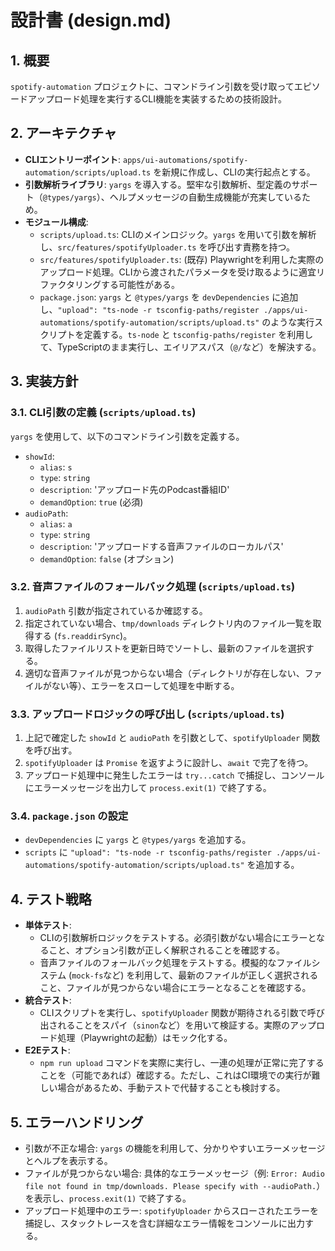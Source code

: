 # 設計書 (design.md)

## 1. 概要
`spotify-automation` プロジェクトに、コマンドライン引数を受け取ってエピソードアップロード処理を実行するCLI機能を実装するための技術設計。

## 2. アーキテクチャ
- **CLIエントリーポイント**: `apps/ui-automations/spotify-automation/scripts/upload.ts` を新規に作成し、CLIの実行起点とする。
- **引数解析ライブラリ**: `yargs` を導入する。堅牢な引数解析、型定義のサポート（`@types/yargs`）、ヘルプメッセージの自動生成機能が充実しているため。
- **モジュール構成**:
  - `scripts/upload.ts`: CLIのメインロジック。`yargs` を用いて引数を解析し、`src/features/spotifyUploader.ts` を呼び出す責務を持つ。
  - `src/features/spotifyUploader.ts`: (既存) Playwrightを利用した実際のアップロード処理。CLIから渡されたパラメータを受け取るように適宜リファクタリングする可能性がある。
  - `package.json`: `yargs` と `@types/yargs` を `devDependencies` に追加し、`"upload": "ts-node -r tsconfig-paths/register ./apps/ui-automations/spotify-automation/scripts/upload.ts"` のような実行スクリプトを定義する。`ts-node` と `tsconfig-paths/register` を利用して、TypeScriptのまま実行し、エイリアスパス（`@/`など）を解決する。

## 3. 実装方針

### 3.1. CLI引数の定義 (`scripts/upload.ts`)
`yargs` を使用して、以下のコマンドライン引数を定義する。

- `showId`:
  - `alias`: `s`
  - `type`: `string`
  - `description`: 'アップロード先のPodcast番組ID'
  - `demandOption`: `true` (必須)
- `audioPath`:
  - `alias`: `a`
  - `type`: `string`
  - `description`: 'アップロードする音声ファイルのローカルパス'
  - `demandOption`: `false` (オプション)

### 3.2. 音声ファイルのフォールバック処理 (`scripts/upload.ts`)
1.  `audioPath` 引数が指定されているか確認する。
2.  指定されていない場合、`tmp/downloads` ディレクトリ内のファイル一覧を取得する (`fs.readdirSync`)。
3.  取得したファイルリストを更新日時でソートし、最新のファイルを選択する。
4.  適切な音声ファイルが見つからない場合（ディレクトリが存在しない、ファイルがない等）、エラーをスローして処理を中断する。

### 3.3. アップロードロジックの呼び出し (`scripts/upload.ts`)
1.  上記で確定した `showId` と `audioPath` を引数として、`spotifyUploader` 関数を呼び出す。
2.  `spotifyUploader` は `Promise` を返すように設計し、`await` で完了を待つ。
3.  アップロード処理中に発生したエラーは `try...catch` で捕捉し、コンソールにエラーメッセージを出力して `process.exit(1)` で終了する。

### 3.4. `package.json` の設定
- `devDependencies` に `yargs` と `@types/yargs` を追加する。
- `scripts` に `"upload": "ts-node -r tsconfig-paths/register ./apps/ui-automations/spotify-automation/scripts/upload.ts"` を追加する。

## 4. テスト戦略
- **単体テスト**:
  - CLIの引数解析ロジックをテストする。必須引数がない場合にエラーとなること、オプション引数が正しく解釈されることを確認する。
  - 音声ファイルのフォールバック処理をテストする。模擬的なファイルシステム (`mock-fs`など) を利用して、最新のファイルが正しく選択されること、ファイルが見つからない場合にエラーとなることを確認する。
- **統合テスト**:
  - CLIスクリプトを実行し、`spotifyUploader` 関数が期待される引数で呼び出されることをスパイ（`sinon`など）を用いて検証する。実際のアップロード処理（Playwrightの起動）はモック化する。
- **E2Eテスト**:
  - `npm run upload` コマンドを実際に実行し、一連の処理が正常に完了することを（可能であれば）確認する。ただし、これはCI環境での実行が難しい場合があるため、手動テストで代替することも検討する。

## 5. エラーハンドリング
- 引数が不正な場合: `yargs` の機能を利用して、分かりやすいエラーメッセージとヘルプを表示する。
- ファイルが見つからない場合: 具体的なエラーメッセージ（例: `Error: Audio file not found in tmp/downloads. Please specify with --audioPath.`）を表示し、`process.exit(1)` で終了する。
- アップロード処理中のエラー: `spotifyUploader` からスローされたエラーを捕捉し、スタックトレースを含む詳細なエラー情報をコンソールに出力する。
